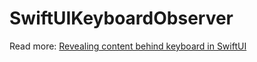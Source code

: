 # SwiftUIKeyboardObserver

Read more: [Revealing content behind keyboard in SwiftUI](https://augmentedcode.io/?p=1297)
